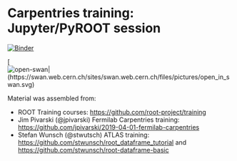 # Carpentries training: Jupyter/PyROOT session

[![Binder](https://mybinder.org/badge_logo.svg)](https://mybinder.org/v2/gh/oshadura/carpentries-root-training.git/master)

[![open-swan|(https://swan.web.cern.ch/sites/swan.web.cern.ch/files/pictures/open_in_swan.svg)](https://cern.ch/swanserver/cgi-bin/go?projurl=https://github.com/oshadura/carpentries-root-training.git)

Material was assembled from:
* ROOT Training courses: https://github.com/root-project/training
* Jim Pivarski (@jpivarski) Fermilab Carpentries training: https://github.com/jpivarski/2019-04-01-fermilab-carpentries
* Stefan Wunsch (@stwutsch) ATLAS training: https://github.com/stwunsch/root_dataframe_tutorial and https://github.com/stwunsch/root-dataframe-basic
